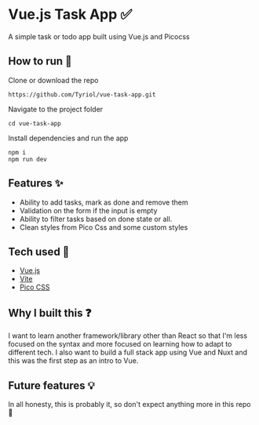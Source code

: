 # Vue.js Task App ✅

A simple task or todo app built using Vue.js and Picocss

## How to run 💾

Clone or download the repo

```
https://github.com/Tyriol/vue-task-app.git
```

Navigate to the project folder

```
cd vue-task-app
```

Install dependencies and run the app

```
npm i
npm run dev
```

## Features ✨

- Ability to add tasks, mark as done and remove them
- Validation on the form if the input is empty
- Ability to filter tasks based on done state or all.
- Clean styles from Pico Css and some custom styles

## Tech used 🤖

- [Vue.js](https://vuejs.org/)
- [Vite](https://vite.dev/)
- [Pico CSS](https://picocss.com/)

## Why I built this ❓

I want to learn another framework/library other than React so that I'm less focused on the syntax and more focused on learning how to adapt to different tech. I also want to build a full stack app using Vue and Nuxt and this was the first step as an intro to Vue.

## Future features 💡

In all honesty, this is probably it, so don't expect anything more in this repo 🤣
